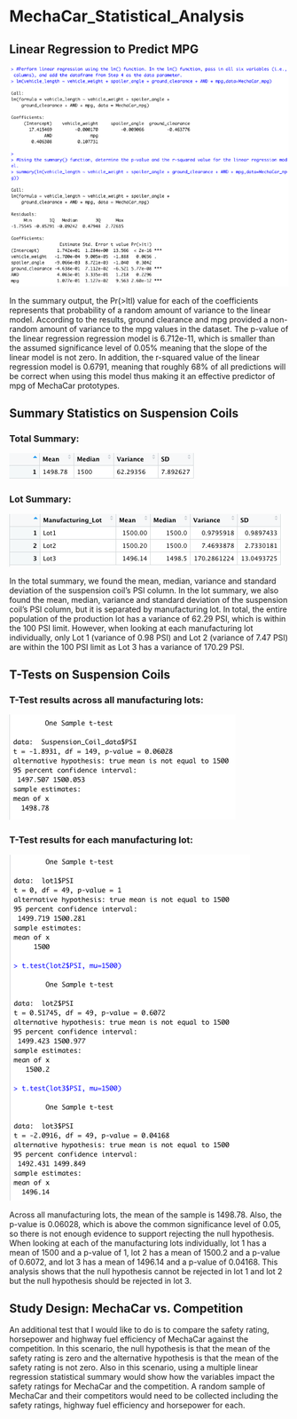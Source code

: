 # MechaCar_Statistical_Analysis

## Linear Regression to Predict MPG

![myTest](https://github.com/nfreeman19/MechaCar_Statistical_Analysis/blob/main/Images/Screen%20Shot%202021-10-15%20at%2012.42.27%20PM.png)

In the summary output, the Pr(>ltl) value for each of the coefficients represents that probability of a random amount of variance to the linear model. According to the results, ground clearance and mpg provided a non-random amount of variance to the mpg values in the dataset. The p-value of the linear regression regression model is 6.712e-11, which is smaller than the assumed significance level of 0.05% meaning that the slope of the linear model is not zero. In addition, the r-squared value of the linear regression model is 0.6791, meaning that roughly 68% of all predictions will be correct when using this model thus making it an effective predictor of mpg of MechaCar prototypes.

## Summary Statistics on Suspension Coils
### Total Summary:

![myTest](https://github.com/nfreeman19/MechaCar_Statistical_Analysis/blob/main/Images/Screen%20Shot%202021-10-16%20at%209.14.39%20AM.png)

### Lot Summary:
![myTest](https://github.com/nfreeman19/MechaCar_Statistical_Analysis/blob/main/Images/Screen%20Shot%202021-10-16%20at%209.14.51%20AM.png)

In the total summary, we found the mean, median, variance and standard deviation of the suspension coil’s PSI column. In the lot summary, we also found the mean, median, variance and standard deviation of the suspension coil’s PSI column, but it is separated by manufacturing lot. In total, the entire population of the production lot has a variance of 62.29 PSI, which is within the 100 PSI limit. However, when looking at each manufacturing lot individually, only Lot 1 (variance of 0.98 PSI) and Lot 2 (variance of 7.47 PSI) are within the 100 PSI limit as Lot 3 has a variance of 170.29 PSI. 

## T-Tests on Suspension Coils

### T-Test results across all manufacturing lots:

![myTest](https://github.com/nfreeman19/MechaCar_Statistical_Analysis/blob/main/Images/Screen%20Shot%202021-10-16%20at%209.49.15%20AM.png)

### T-Test results for each manufacturing lot:

![myTest](https://github.com/nfreeman19/MechaCar_Statistical_Analysis/blob/main/Images/Screen%20Shot%202021-10-16%20at%209.38.36%20AM.png)

Across all manufacturing lots, the mean of the sample is 1498.78. Also, the p-value is 0.06028, which is above the common significance level of 0.05, so there is not enough evidence to support rejecting the null hypothesis. When looking at each of the manufacturing lots individually, lot 1 has a mean of 1500 and a p-value of 1, lot 2 has a mean of 1500.2 and a p-value of 0.6072, and lot 3 has a mean of 1496.14 and a p-value of 0.04168. This analysis shows that the null hypothesis cannot be rejected in lot 1 and lot 2 but the null hypothesis should be rejected in lot 3. 

## Study Design: MechaCar vs. Competition 

An additional test that I would like to do is to compare the safety rating, horsepower and highway fuel efficiency of MechaCar against the competition. In this scenario, the null hypothesis is that the mean of the safety rating is zero and the alternative hypothesis is that the mean of the safety rating is not zero. Also in this scenario, using a multiple linear regression statistical summary would show how the variables impact the safety ratings for MechaCar and the competition. A random sample of MechaCar and their competitors would need to be collected including the safety ratings, highway fuel efficiency and horsepower for each. 

